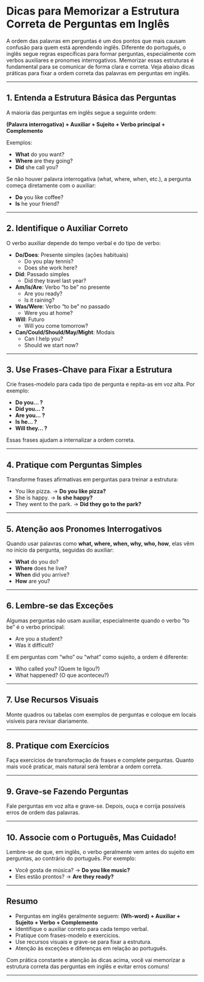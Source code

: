 
# Dicas para Memorizar a Estrutura Correta de Perguntas em Inglês

A ordem das palavras em perguntas é um dos pontos que mais causam confusão para quem está aprendendo inglês. Diferente do português, o inglês segue regras específicas para formar perguntas, especialmente com verbos auxiliares e pronomes interrogativos. Memorizar essas estruturas é fundamental para se comunicar de forma clara e correta. Veja abaixo dicas práticas para fixar a ordem correta das palavras em perguntas em inglês.

---

## 1. Entenda a Estrutura Básica das Perguntas

A maioria das perguntas em inglês segue a seguinte ordem:

**(Palavra interrogativa) + Auxiliar + Sujeito + Verbo principal + Complemento**

Exemplos:
- **What** do you want?  
- **Where** are they going?  
- **Did** she call you?

Se não houver palavra interrogativa (what, where, when, etc.), a pergunta começa diretamente com o auxiliar:

- **Do** you like coffee?
- **Is** he your friend?

---

## 2. Identifique o Auxiliar Correto

O verbo auxiliar depende do tempo verbal e do tipo de verbo:

- **Do/Does**: Presente simples (ações habituais)
  - Do you play tennis?
  - Does she work here?
- **Did**: Passado simples
  - Did they travel last year?
- **Am/Is/Are**: Verbo “to be” no presente
  - Are you ready?
  - Is it raining?
- **Was/Were**: Verbo “to be” no passado
  - Were you at home?
- **Will**: Futuro
  - Will you come tomorrow?
- **Can/Could/Should/May/Might**: Modais
  - Can I help you?
  - Should we start now?

---

## 3. Use Frases-Chave para Fixar a Estrutura

Crie frases-modelo para cada tipo de pergunta e repita-as em voz alta. Por exemplo:

- **Do you... ?**
- **Did you... ?**
- **Are you... ?**
- **Is he... ?**
- **Will they... ?**

Essas frases ajudam a internalizar a ordem correta.

---

## 4. Pratique com Perguntas Simples

Transforme frases afirmativas em perguntas para treinar a estrutura:

- You like pizza. → **Do you like pizza?**
- She is happy. → **Is she happy?**
- They went to the park. → **Did they go to the park?**

---

## 5. Atenção aos Pronomes Interrogativos

Quando usar palavras como **what, where, when, why, who, how**, elas vêm no início da pergunta, seguidas do auxiliar:

- **What** do you do?
- **Where** does he live?
- **When** did you arrive?
- **How** are you?

---

## 6. Lembre-se das Exceções

Algumas perguntas não usam auxiliar, especialmente quando o verbo “to be” é o verbo principal:

- Are you a student?
- Was it difficult?

E em perguntas com “who” ou “what” como sujeito, a ordem é diferente:

- Who called you? (Quem te ligou?)
- What happened? (O que aconteceu?)

---

## 7. Use Recursos Visuais

Monte quadros ou tabelas com exemplos de perguntas e coloque em locais visíveis para revisar diariamente.

---

## 8. Pratique com Exercícios

Faça exercícios de transformação de frases e complete perguntas. Quanto mais você praticar, mais natural será lembrar a ordem correta.

---

## 9. Grave-se Fazendo Perguntas

Fale perguntas em voz alta e grave-se. Depois, ouça e corrija possíveis erros de ordem das palavras.

---

## 10. Associe com o Português, Mas Cuidado!

Lembre-se de que, em inglês, o verbo geralmente vem antes do sujeito em perguntas, ao contrário do português. Por exemplo:

- Você gosta de música? → **Do you like music?**
- Eles estão prontos? → **Are they ready?**

---

## Resumo

- Perguntas em inglês geralmente seguem: **(Wh-word) + Auxiliar + Sujeito + Verbo + Complemento**
- Identifique o auxiliar correto para cada tempo verbal.
- Pratique com frases-modelo e exercícios.
- Use recursos visuais e grave-se para fixar a estrutura.
- Atenção às exceções e diferenças em relação ao português.

Com prática constante e atenção às dicas acima, você vai memorizar a estrutura correta das perguntas em inglês e evitar erros comuns!

---
```